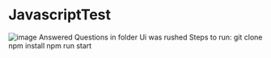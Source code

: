 # JavascriptTest

![image](https://github.com/user-attachments/assets/859b7836-04a0-4385-822a-563d29fe878f)
Answered Questions in folder
Ui was rushed
Steps to run:
git clone 
npm install
npm run start
